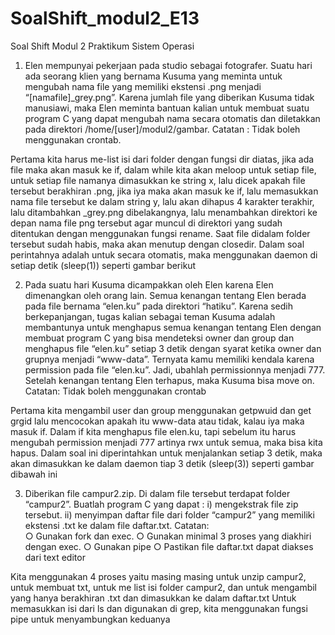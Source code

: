 # SoalShift_modul2_E13
Soal Shift Modul 2 Praktikum Sistem Operasi
1.	Elen mempunyai pekerjaan pada studio sebagai fotografer. Suatu hari ada seorang klien yang bernama Kusuma yang meminta untuk mengubah nama file yang memiliki ekstensi .png menjadi “[namafile]_grey.png”. Karena jumlah file yang diberikan Kusuma tidak manusiawi, maka Elen meminta bantuan kalian untuk membuat suatu program C yang dapat mengubah nama secara otomatis dan diletakkan pada direktori /home/[user]/modul2/gambar.
Catatan : Tidak boleh menggunakan crontab.



Pertama kita harus me-list isi dari folder dengan fungsi dir diatas, jika ada file maka akan masuk ke if, dalam while kita akan meloop untuk setiap file, untuk setiap file namanya dimasukkan ke string x, lalu dicek apakah file tersebut berakhiran .png, jika iya maka akan masuk ke if, lalu memasukkan nama file tersebut ke dalam string y, lalu akan dihapus 4 karakter terakhir, lalu ditambahkan _grey.png dibelakangnya, lalu menambahkan direktori ke depan nama file png tersebut agar muncul di direktori yang sudah ditentukan dengan menggunakan fungsi rename. Saat file didalam folder tersebut sudah habis, maka akan menutup dengan closedir.
Dalam soal perintahnya adalah untuk secara otomatis, maka menggunakan daemon di setiap detik (sleep(1)) seperti gambar berikut
  
 

2.	Pada suatu hari Kusuma dicampakkan oleh Elen karena Elen dimenangkan oleh orang lain. Semua kenangan tentang Elen berada pada file bernama “elen.ku” pada direktori “hatiku”. Karena sedih berkepanjangan, tugas kalian sebagai teman Kusuma adalah membantunya untuk menghapus semua kenangan tentang Elen dengan membuat program C yang bisa mendeteksi owner dan group dan menghapus file “elen.ku” setiap 3 detik dengan syarat ketika owner dan grupnya menjadi “www-data”. Ternyata kamu memiliki kendala karena permission pada file “elen.ku”. Jadi, ubahlah permissionnya menjadi 777. Setelah kenangan tentang Elen terhapus, maka Kusuma bisa move on.
Catatan: Tidak boleh menggunakan crontab

 

Pertama kita mengambil user dan group  menggunakan getpwuid dan get grgid lalu mencocokan apakah itu www-data atau tidak, kalau iya maka masuk if. Dalam if kita menghapus file elen.ku, tapi sebelum itu harus mengubah permission menjadi 777 artinya rwx untuk semua, maka bisa kita hapus.
Dalam soal ini diperintahkan untuk menjalankan setiap 3 detik, maka akan dimasukkan ke dalam daemon tiap 3 detik (sleep(3)) seperti gambar dibawah ini 
  

3.	Diberikan file campur2.zip. Di dalam file tersebut terdapat folder “campur2”. 
Buatlah program C yang dapat :
i)  mengekstrak file zip tersebut.
ii) menyimpan daftar file dari folder “campur2” yang memiliki ekstensi .txt ke dalam file daftar.txt. 
Catatan:  
○	Gunakan fork dan exec.
○	Gunakan minimal 3 proses yang diakhiri dengan exec.
○	Gunakan pipe
○	Pastikan file daftar.txt dapat diakses dari text editor

  

Kita menggunakan 4 proses yaitu masing masing untuk unzip campur2, untuk membuat txt, untuk me list isi folder campur2, dan untuk mengambil yang hanya berakhiran .txt dan dimasukkan ke dalam daftar.txt
Untuk memasukkan isi dari ls dan digunakan di grep, kita menggunakan fungsi pipe untuk menyambungkan keduanya

